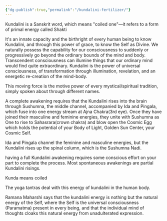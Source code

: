 ```yaml
---
{"dg-publish":true,"permalink":"/kundalini-fertilizer/"}
---
```




Kundalini is a Sanskrit word, which means "coiled one"—it refers to a
form of primal energy called Shakti

It's an innate capacity and the birthright of every human being to know Kundalini, and through this power of grace, to know the Self as Divine. We naturally possess the capability for our consciousness to suddenly or progressively go beyond the ordinary bounds of the mind and body. Transcendent consciousness can illumine things that our ordinary mind would find quite extraordinary. Kundalini is the power of universal consciousness, of transformation through illumination, revelation, and an energetic re-creation of the mind-body. 

This moving force is the motive power of every mystical/spiritual tradition, simply spoken about through different names.

A complete awakening requires that the Kundalini rises into the brain through Sushumna, the middle channel, accompanied by Ida and Pingala, which fuse into one energy stream at Ajna Chakra(3rd eye). Once they have joined their masculine and feminine energies, they unite with Sushumna as One to rise to Sahasrara(crown chakra) and blow open the Cosmic Egg which holds the potential of your Body of Light, Golden Sun Center, your Cosmic Self.

Ida and Pingala channel the feminine and masculine energies, but the Kundalini rises up the spinal column, which is the Sushumna Nadi.

having a full Kundalini awakening requires some conscious effort on your part to complete the process. Most spontaneous awakenings are partial Kundalini risings.


Kunda means coiled

The yoga tantras deal with this energy of kundalini in the human body.

Ramana Maharshi says that the kundalini energy is nothing but the natural energy of the Self, where the Self is the universal consciousness (Paramatma) present in every being, and that the individual mind of thoughts cloaks this natural energy from unadulterated expression.